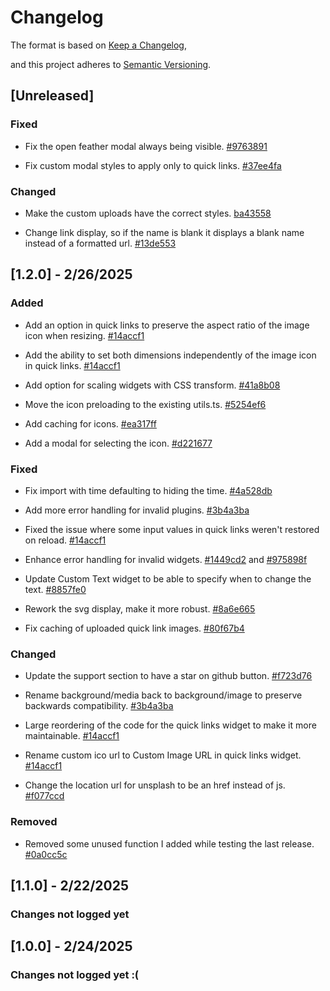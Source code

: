 # Changelog

The format is based on [Keep a Changelog](https://keepachangelog.com/en/1.1.0/),

and this project adheres to [Semantic Versioning](https://semver.org/spec/v2.0.0.html).

## [Unreleased]

### Fixed

- Fix the open feather modal always being visible. [#9763891](https://github.com/BookCatKid/tabliss-maintained/commit/976389118713eb53071caa31c66afed963f34b66)

- Fix custom modal styles to apply only to quick links. [#37ee4fa](https://github.com/BookCatKid/tabliss-maintained/commit/37ee4fa4e4d552cfad6f404afa0a1931c2833f42)

### Changed

- Make the custom uploads have the correct styles. [ba43558](https://github.com/BookCatKid/tabliss-maintained/commit/ba435588e1de85ad2704fd366370962d53a9c589)

- Change link display, so if the name is blank it displays a blank name instead of a formatted url. [#13de553](https://github.com/BookCatKid/tabliss-maintained/commit/13de5537c39d4ae17b194cbed5afd1ae4d62e7fe)

## [1.2.0] - 2/26/2025

### Added

- Add an option in quick links to preserve the aspect ratio of the image icon when resizing. [#14accf1](https://github.com/BookCatKid/tabliss-maintained/commit/14accf1b9feaf556bbca2a67c87b8e972cc09ab3)

- Add the ability to set both dimensions independently of the image icon in quick links. [#14accf1](https://github.com/BookCatKid/tabliss-maintained/commit/14accf1b9feaf556bbca2a67c87b8e972cc09ab3)

- Add option for scaling widgets with CSS transform. [#41a8b08](https://github.com/BookCatKid/tabliss-maintained/commit/41a8b0821e6a09fe438d7389f597b63008363f8c)

- Move the icon preloading to the existing utils.ts. [#5254ef6](https://github.com/BookCatKid/tabliss-maintained/commit/5254ef6d889c1266def0587088695f54ac47580c)

- Add caching for icons. [#ea317ff](https://github.com/BookCatKid/tabliss-maintained/commit/ea317ff29fb48a65ff0c585d347d8cec097962de)

- Add a modal for selecting the icon. [#d221677](https://github.com/BookCatKid/tabliss-maintained/commit/d2216777af3be64366a97bb09f3a273afc116cc5)

### Fixed

- Fix import with time defaulting to hiding the time. [#4a528db](https://github.com/BookCatKid/tabliss-maintained/commit/4a528db4cb708b0f009de29b3c99b50df4cda05c)

- Add more error handling for invalid plugins. [#3b4a3ba](https://github.com/BookCatKid/tabliss-maintained/commit/3b4a3ba9d888e7d62e8e3591eebf8e0aec39feb0)

- Fixed the issue where some input values in quick links weren't restored on reload. [#14accf1](https://github.com/BookCatKid/tabliss-maintained/commit/14accf1b9feaf556bbca2a67c87b8e972cc09ab3)

- Enhance error handling for invalid widgets. [#1449cd2](https://github.com/BookCatKid/tabliss-maintained/commit/1449cd25fb2c1f1c904e5783a3c2877377bd338b) and [#975898f](https://github.com/BookCatKid/tabliss-maintained/commit/975898f4e5a0c6afb48a63c0e75d5f643b01bd82)

- Update Custom Text widget to be able to specify when to change the text. [#8857fe0](https://github.com/BookCatKid/tabliss-maintained/commit/8857fe0d082ce637d131f0edac0ee5310cf67c16)

- Rework the svg display, make it more robust. [#8a6e665](https://github.com/BookCatKid/tabliss-maintained/commit/8a6e66547dac735fd648174a96ebede439492377)

- Fix caching of uploaded quick link images. [#80f67b4](https://github.com/BookCatKid/tabliss-maintained/commit/80f67b4e58b2fbedc36779b5537d1432a94447ed)

### Changed

- Update the support section to have a star on github button. [#f723d76](https://github.com/BookCatKid/tabliss-maintained/commit/f723d7602689fe7a79d5210d211bf88657620c03)

- Rename background/media back to background/image to preserve backwards compatibility. [#3b4a3ba](https://github.com/BookCatKid/tabliss-maintained/commit/3b4a3ba9d888e7d62e8e3591eebf8e0aec39feb0)

- Large reordering of the code for the quick links widget to make it more maintainable. [#14accf1](https://github.com/BookCatKid/tabliss-maintained/commit/14accf1b9feaf556bbca2a67c87b8e972cc09ab3)

- Rename custom ico url to Custom Image URL in quick links widget. [#14accf1](https://github.com/BookCatKid/tabliss-maintained/commit/14accf1b9feaf556bbca2a67c87b8e972cc09ab3)

- Change the location url for unsplash to be an href instead of js. [#f077ccd](https://github.com/BookCatKid/tabliss-maintained/commit/f077ccd6f0c298c6ef18bd70ff9a3c3dd38f3625)

### Removed

- Removed some unused function I added while testing the last release. [#0a0cc5c](https://github.com/BookCatKid/tabliss-maintained/commit/0a0cc5c6e7997c009bb67f58bf1b00b3de780651)

## [1.1.0] - 2/22/2025

### Changes not logged yet

## [1.0.0] - 2/24/2025

### Changes not logged yet :(
